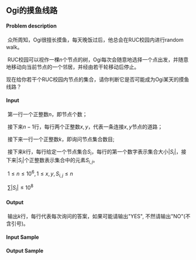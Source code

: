 ## Ogi的摸鱼线路

#### Problem description

​	众所周知，Ogi很擅长摸鱼，每天晚饭过后，他总会在RUC校园内进行random walk。

​	RUC校园可以视作一棵$n$个节点的树，Ogi每次会随意地选择一个点出发，并随意地移动向当前节点的一个邻居，并经由若干轮移动后停止。

​	现在给你若干个RUC校园内节点的集合，请你判断它是否可能成为Ogi某天的摸鱼线路？

#### Input

​	第一行一个正整数$n$，即节点个数；

​	接下来$n-1$行，每行两个正整数$x,y$，代表一条连接$x,y$节点的道路；

​	接下来一行一个正整数$k$，即询问节点集合数目;

​	接下来$k$行，每行给定一个节点集合$S_i$，每行的第一个数字表示集合大小$|S_i|$，接下来$|S_i|$个正整数表示集合中的元素$S_{i,j}$。

​	$1 \le n \le 10^6, 1 \le x,y,S_{i,j} \le n$

​	$\sum |S_i| \le 10^8$

#### Output

​	输出$k$行，每行代表每次询问的答案，如果可能请输出"YES", 不然请输出"NO"(不含引号)。

#### Input Sample

#### Output Sample

